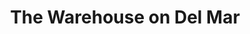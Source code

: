 ---
title: "The Warehouse on Del Mar"
url: /san-clemente/the-warehouse-on-del-mar/
shop: furniture
---